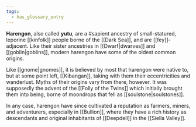 ```yaml
---
tags:
  - has_glossary_entry
---
```


**Harengon**, also called **yutu**, are a #sapient ancestry of small-statured, leporine [[kinfolk]] people borne of the [[Dark Sea]], and are [[fey]]-adjacent. Like their sister ancestries in [[Dwarf|dwarves]] and [[goblin|goblins]], modern harengon have some of the oldest common origins.

Like [[gnome|gnomes]], it is believed by most that harengon were native to, but at some point left, [[Kibangan]], taking with them their eccentricities and wanderlust. Myths of their origins vary from there, however. It was supposedly the advent of the [[Folly of the Twins]] which initially brought them into being, borne of moondrops that fell as [[soulstone|soulstones]].

In any case, harengon have since cultivated a reputation as farmers, miners, and adventurers, especially in [[Bullion]], where they have a rich history as descendants and original inhabitants of [[Deepdell]] in the [[Siella Valley]].
